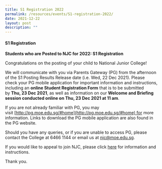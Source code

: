 ```yaml
---
title: S1 Registration 2022
permalink: /resources/events/S1-registration-2022/
date: 2021-12-22
layout: post
description: ""
---
```

#### S1 Registration

**Students who are Posted to NJC for 2022: S1 Registration**

Congratulations on the posting of your child to National Junior College!

We will communicate with you via Parents Gateway (PG) from the afternoon of the S1 Posting Results Release date (i.e. Wed, 22 Dec 2021). Please check your PG mobile application for important information and instructions, including an **online Student Registration Form** that is to be submitted by **Thu, 23 Dec 2021**, as well as information on our **Welcome and Briefing session conducted online on Thu, 23 Dec 2021 at 11 am**.

If you are not already familiar with PG, you may visit [http://pg.moe.edu.sg/#home](http://pg.moe.edu.sg/#home) for more information. Links to download the PG mobile application are also found in the PG website.

Should you have any queries, or if you are unable to access PG, please contact the College at 6466 1144 or email us at [njc@moe.edu.sg](mailto:njc@moe.edu.sg).

If you would like to appeal to join NJC, please click [here](https://moe-nationaljc-staging.netlify.app/admissions/ip-sec1-posting) for information and instructions.

Thank you.
